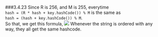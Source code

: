 ###3.4.23
Since R is 256, and M is 255, everytime<br>
`hash = (R * hash + key.hashCode()) % M` is the same as <br>
`hash = (hash + key.hashCode()) % M`.<br>
So that, we get this formula,
![](https://github.com/baozzz1/Algorithms-Learning/master/3-Searching/Exercise4_HashTables/resources/picture1%20for%20Exercise23.png)
Whenever the string is ordered with any way, they all get the same hashcode.
